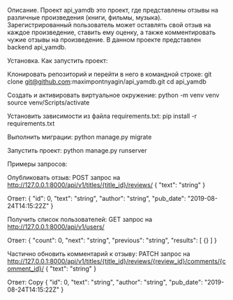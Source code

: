 Описание. Проект api_yamdb это проект, где представлены отзывы на различные произведения (книги, фильмы, музыка). Зарегистрированный пользователь может оставлять свой отзыв на каждое произведение, ставить ему оценку, а также комментировать чужие отзывы на произведение. В данном проекте представлен backend api_yamdb.

Установка. Как запустить проект: 

Клонировать репозиторий и перейти в него в командной строке:
git clone git@github.com:maximpontnyagin/api_yamdb.git cd api_yamdb 

Cоздать и активировать виртуальное окружение:
python -m venv venv source venv/Scripts/activate 

Установить зависимости из файла requirements.txt:
pip install -r requirements.txt 

Выполнить миграции:
python manage.py migrate 

Запустить проект:
python manage.py runserver

Примеры запросов:

Опубликовать отзыв:
POST запрос на http://127.0.0.1:8000/api/v1/titles/{title_id}/reviews/
{
"text": "string"
}

Ответ:
{
"id": 0,
"text": "string",
"author": "string",
"pub_date": "2019-08-24T14:15:22Z"
}

Получить список пользователей:
GET запрос на http://127.0.0.1:8000/api/v1/users/

Ответ:
{
"count": 0,
"next": "string",
"previous": "string",
"results": [
{}
]
}

Частично обновить комментарий к отзыву:
PATCH запрос на http://127.0.0.1:8000/api/v1/titles/{title_id}/reviews/{review_id}/comments/{comment_id}/
{
"text": "string"
}

Ответ:
Copy
{
"id": 0,
"text": "string",
"author": "string",
"pub_date": "2019-08-24T14:15:22Z"
}
